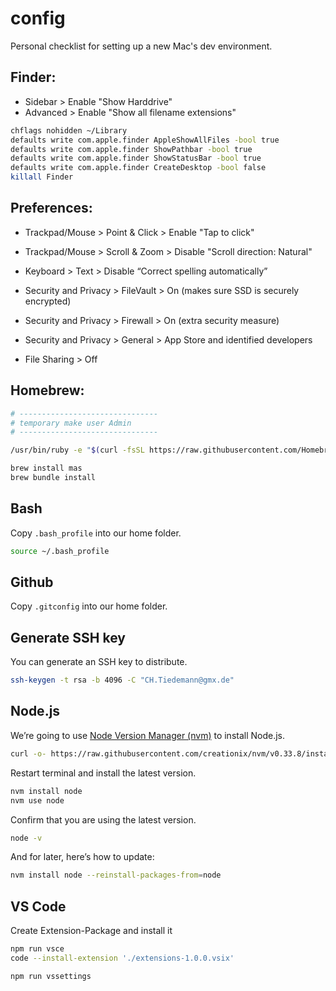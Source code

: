 # config
Personal checklist for setting up a new Mac's dev environment.


## Finder:
- Sidebar > Enable "Show Harddrive"
- Advanced > Enable "Show all filename extensions"

``` bash
chflags nohidden ~/Library
defaults write com.apple.finder AppleShowAllFiles -bool true
defaults write com.apple.finder ShowPathbar -bool true
defaults write com.apple.finder ShowStatusBar -bool true
defaults write com.apple.finder CreateDesktop -bool false
killall Finder
```

## Preferences:
- Trackpad/Mouse > Point & Click > Enable "Tap to click"
- Trackpad/Mouse > Scroll & Zoom > Disable "Scroll direction: Natural"

- Keyboard > Text > Disable “Correct spelling automatically”

- Security and Privacy > FileVault > On (makes sure SSD is securely encrypted)
- Security and Privacy > Firewall > On (extra security measure)
- Security and Privacy > General > App Store and identified developers
- File Sharing > Off

## Homebrew:
```bash
# -------------------------------
# temporary make user Admin
# -------------------------------

/usr/bin/ruby -e "$(curl -fsSL https://raw.githubusercontent.com/Homebrew/install/master/install)"

brew install mas
brew bundle install
```

## Bash
Copy `.bash_profile` into our home folder.

``` bash
source ~/.bash_profile
```

## Github
Copy `.gitconfig` into our home folder.

## Generate SSH key
You can generate an SSH key to distribute.

```bash
ssh-keygen -t rsa -b 4096 -C "CH.Tiedemann@gmx.de"
```

## Node.js
We’re going to use [Node Version Manager (nvm)](https://github.com/creationix/nvm) to install Node.js.

``` bash
curl -o- https://raw.githubusercontent.com/creationix/nvm/v0.33.8/install.sh | bash
```

Restart terminal and install the latest version.
``` bash
nvm install node
nvm use node
```

Confirm that you are using the latest version.
``` bash
node -v
```

And for later, here’s how to update:
``` bash
nvm install node --reinstall-packages-from=node
```

## VS Code

Create Extension-Package and install it

``` bash
npm run vsce
code --install-extension './extensions-1.0.0.vsix'

npm run vssettings
```
